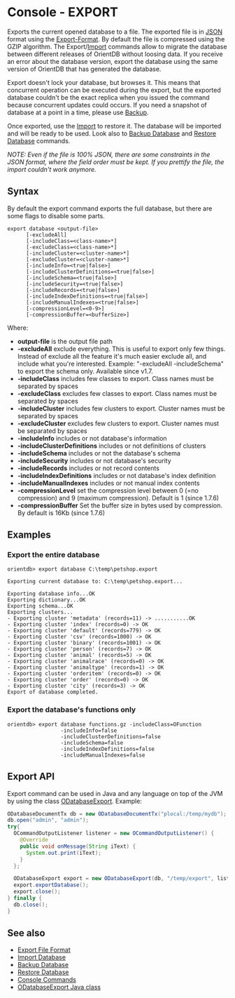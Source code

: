 # Console - EXPORT

Exports the current opened database to a file. The exported file is in [JSON](http://en.wikipedia.org/wiki/JSON) format using the [Export-Format](Export-Format.md). By default the file is compressed using the GZIP algorithm. The Export/[Import](Console-Command-Import.md) commands allow to migrate the database between different releases of OrientDB without loosing data. If you receive an error about the database version, export the database using the same version of OrientDB that has generated the database.

Export doesn't lock your database, but browses it. This means that concurrent operation can be executed during the export, but the exported database couldn't be the exact replica when you issued the command because concurrent updates could occurs. If you need a snapshot of database at a point in a time, please use [Backup](Console-Command-Backup.md).

Once exported, use the [Import](Console-Command-Import.md) to restore it. The database will be imported and will be ready to be used. Look also to [Backup Database](Console-Command-Backup.md) and [Restore Database](Console-command-Restore.md) commands.

_NOTE: Even if the file is 100% JSON, there are some constraints in the JSON format, where the field order must be kept. If you prettify the file, the import couldn't work anymore._

## Syntax
By default the export command exports the full database, but there are some flags to disable some parts.

```
export database <output-file>
      [-excludeAll]
      [-includeClass=<class-name>*]
      [-excludeClass=<class-name>*]
      [-includeCluster=<cluster-name>*]
      [-excludeCluster=<cluster-name>*]
      [-includeInfo=<true|false>]
      [-includeClusterDefinitions=<true|false>]
      [-includeSchema=<true|false>]
      [-includeSecurity=<true|false>]
      [-includeRecords=<true|false>]
      [-includeIndexDefinitions=<true|false>]
      [-includeManualIndexes=<true|false>]
      [-compressionLevel=<0-9>]
      [-compressionBuffer=<bufferSize>]
```

Where:
- **output-file** is the output file path
- **-excludeAll** exclude everything. This is useful to export only few things. Instead of exclude all the feature it's much easier exclude all, and include what you're interested. Example: "-excludeAll -includeSchema" to export the schema only. Available since v1.7.
- **-includeClass** includes few classes to export. Class names must be separated by spaces
- **-excludeClass** excludes few classes to export. Class names must be separated by spaces
- **-includeCluster** includes few clusters to export. Cluster names must be separated by spaces
- **-excludeCluster** excludes few clusters to export. Cluster names must be separated by spaces
- **-includeInfo** includes or not database's information
- **-includeClusterDefinitions** includes or not definitions of clusters
- **-includeSchema** includes or not the database's schema
- **-includeSecurity** includes or not database's security
- **-includeRecords** includes or not record contents
- **-includeIndexDefinitions** includes or not database's index definition
- **-includeManualIndexes** includes or not manual index contents
- **-compressionLevel** set the compression level between 0 (=no compression) and 9 (maximum compression). Default is 1 (since 1.7.6)
- **-compressionBuffer** Set the buffer size in bytes used by compression. By default is 16Kb (since 1.7.6)

## Examples ##

### Export the entire database ###
```
orientdb> export database C:\temp\petshop.export

Exporting current database to: C:\temp\petshop.export...

Exporting database info...OK
Exporting dictionary...OK
Exporting schema...OK
Exporting clusters...
- Exporting cluster 'metadata' (records=11) -> ...........OK
- Exporting cluster 'index' (records=0) -> OK
- Exporting cluster 'default' (records=779) -> OK
- Exporting cluster 'csv' (records=1000) -> OK
- Exporting cluster 'binary' (records=1001) -> OK
- Exporting cluster 'person' (records=7) -> OK
- Exporting cluster 'animal' (records=5) -> OK
- Exporting cluster 'animalrace' (records=0) -> OK
- Exporting cluster 'animaltype' (records=1) -> OK
- Exporting cluster 'orderitem' (records=0) -> OK
- Exporting cluster 'order' (records=0) -> OK
- Exporting cluster 'city' (records=3) -> OK
Export of database completed.
```
### Export the database's functions only ###
```
orientdb> export database functions.gz -includeClass=OFunction
                 -includeInfo=false
                 -includeClusterDefinitions=false
                 -includeSchema=false
                 -includeIndexDefinitions=false
                 -includeManualIndexes=false
```

## Export API
Export command can be used in Java and any language on top of the JVM by using the class [ODatabaseExport](https://github.com/orientechnologies/orientdb/blob/master/core/src/main/java/com/orientechnologies/orient/core/db/tool/ODatabaseExport.java). Example:

```java
ODatabaseDocumentTx db = new ODatabaseDocumentTx("plocal:/temp/mydb");
db.open("admin", "admin");
try{
  OCommandOutputListener listener = new OCommandOutputListener() {
    @Override
    public void onMessage(String iText) {
      System.out.print(iText);
    }
  };

  ODatabaseExport export = new ODatabaseExport(db, "/temp/export", listener);
  export.exportDatabase();
  export.close();
} finally {
  db.close();
}
```

## See also
- [Export File Format](Export-Format.md)
- [Import Database](Console-Command-Import.md)
- [Backup Database](Console-Command-Backup.md)
- [Restore Database](Console-command-Restore.md)
- [Console Commands](Console-Commands.md)
- [ODatabaseExport Java class](https://github.com/orientechnologies/orientdb/blob/master/core/src/main/java/com/orientechnologies/orient/core/db/tool/ODatabaseExport.java)
